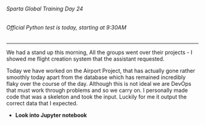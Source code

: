 ###### Sparta Global Training Day 24
###### Official Python test is today, starting at 9:30AM
___

We had a stand up this morning, All the groups went over their projects - I showed me flight creation system that the
assistant requested.

Today we have worked on the Airport Project, that has actually gone rather smoothly today apart from the database
which has remained incredibly flaky over the course of the day. Although this is not ideal we are DevOps that must work
through problems and so we carry on. I personally made code that was a skeleton and took the input. Luckily
for me it output the correct data that I expected.

* **Look into Jupyter notebook**